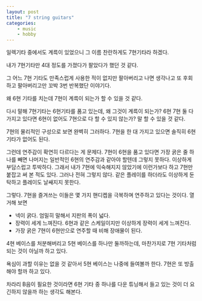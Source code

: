 ```yaml
---
layout: post
title: "7 string guitars"
categories: 
    - music
    - hobby
---
```


일렉기타 중에서도 계륵이 있었으니 그 이름 찬란하게도 7현기타라 하겠다. 

내가 7현기타만 4대 정도를 가졌다가 팔았다가 했던 것 같다. 

그 어느 7현 기타도 만족스럽게 사용한 적이 없지만 팔아버리고 나면 생각나고 또 후회하고 팔아버리고만 꼬박 3번 반복했단 이야기다.

왜 6현 기타를 치는데 7현이 계륵이 되는가 할 수 있을 것 같다. 

다시 말해 7현기타는 6현기타를 품고 있는데, 왜 그것이 계륵이 되는가? 6현 7현 둘 다 가지고 있다면 6현이 없어도 7현으로 다 할 수 있지 않는가? 말 할 수 있을 것 같다. 

7현의 물리적인 구성으로 보면 완벽히 그러하다. 7현을 한 대 가지고 있으면 솔직히 6현 기타가 없어도 된다. 

그런데 연주감이 확연히 다르다는 게 문제다. 7현이 6현을 품고 있다면 가장 굵은 줄 하나를 빼면 나머지는 일반적인 6현의 연주감과 같아야 할텐데 그렇지 못하다. 이상하게 부담스럽고 투박하다. 그래서 내가 7현에 익숙해지지 않았기에 이런가보다 하고 7현만 붙잡고 써 본 적도 있다. 그러나 전혀 그렇지 않다. 같은 플레이를 하더라도 이상하게 둔탁하고 플레이도 날쌔지지 못한다.

그렇다. 7현을 즐겨쓰는 이들은 몇 가지 핸디켑을 극복하며 연주하고 있다는 것이다. 열거해 보면

- 넥이 굵다. 엄밀히 말해서 지판의 폭이 넓다.
- 장력이 세게 느껴진다. 6현과 같은 스케일이지만 이상하게 장력이 세게 느껴진다.
- 가장 굵은 7현이 6현만으로 연주할 때 비해 장애물이 된다. 

4현 베이스를 처분해버리고 5현 베이스를 하나만 둘까하는데, 마찬가지로 7현 기타처럼 되는 것이 아닐까 하고 있다.

욕심이 과할 이유는 없을 것 같아서 5현 베이스는 나중에 들여볼까 한다. 7현은 또 방출해야 할까 하고 있다.

차라리 B음이 필요한 것이라면 6현 기타 중 하나를 다운 튜닝해서 들고 있는 것이 더 요긴하지 않을까 하는 생각도 해본다.
